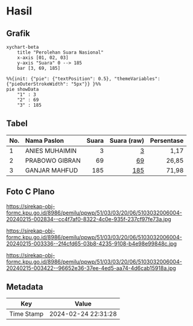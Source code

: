 # Hasil

## Grafik

```mermaid
xychart-beta
    title "Perolehan Suara Nasional"
    x-axis [01, 02, 03]
    y-axis "Suara" 0 --> 185
    bar [3, 69, 185]
```

```mermaid
%%{init: {"pie": {"textPosition": 0.5}, "themeVariables": {"pieOuterStrokeWidth": "5px"}} }%%
pie showData
    "1" : 3
    "2" : 69
    "3" : 185
```

## Tabel

| No. | Nama Paslon    | Suara | Suara (raw) | Persentase |
|:--- |:-------------- | -----:| -----------:| ----------:|
| 1   | ANIES MUHAIMIN | 3     | [3][p-1]    | 1,17       |
| 2   | PRABOWO GIBRAN | 69    | [69][p-2]   | 26,85      |
| 3   | GANJAR MAHFUD  | 185   | [185][p-3]  | 71,98      |


[p-1]: https://github.com/gigit-pemilu/pemilu-2024/blob/main/pilpres/hitung-suara/sub/51-bali/sub/03-badung/sub/03-abiansemal/sub/2006-sedang/sub/004-tps/sub/paslon-1.txt
[p-2]: https://github.com/gigit-pemilu/pemilu-2024/blob/main/pilpres/hitung-suara/sub/51-bali/sub/03-badung/sub/03-abiansemal/sub/2006-sedang/sub/004-tps/sub/paslon-2.txt
[p-3]: https://github.com/gigit-pemilu/pemilu-2024/blob/main/pilpres/hitung-suara/sub/51-bali/sub/03-badung/sub/03-abiansemal/sub/2006-sedang/sub/004-tps/sub/paslon-3.txt

## Foto C Plano

https://sirekap-obj-formc.kpu.go.id/8986/pemilu/ppwp/51/03/03/20/06/5103032006004-20240215-002834--cc4f7af0-8322-4c0e-935f-237cf97fe73a.jpg

https://sirekap-obj-formc.kpu.go.id/8986/pemilu/ppwp/51/03/03/20/06/5103032006004-20240215-003336--2f4cfd65-03b8-4235-9108-b4e98e99848c.jpg

https://sirekap-obj-formc.kpu.go.id/8986/pemilu/ppwp/51/03/03/20/06/5103032006004-20240215-003422--96652e36-37ee-4ed5-aa74-4d6cab15918a.jpg


## Metadata

| Key        | Value               |
| ---------- | ------------------- |
| Time Stamp | 2024-02-24 22:31:28 |



